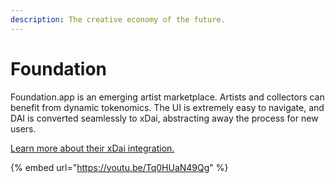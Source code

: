 ```yaml
---
description: The creative economy of the future.
---
```


# Foundation

Foundation.app is an emerging artist marketplace. Artists and collectors can benefit from dynamic tokenomics. The UI is extremely easy to navigate, and DAI is converted seamlessly to xDai, abstracting away the process for new users.  
  
[Learn more about their xDai integration.](https://foundation.app/blog/building-on-the-edge)

{% embed url="https://youtu.be/Tq0HUaN49Qg" %}



